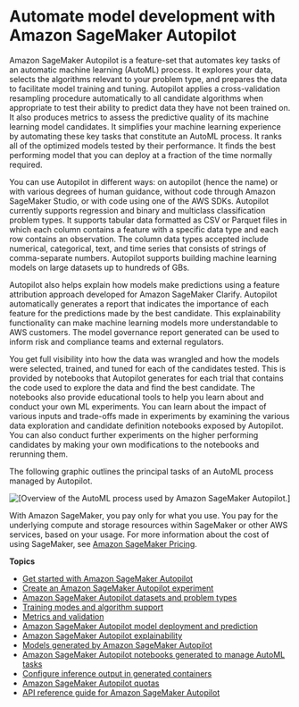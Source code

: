 # Automate model development with Amazon SageMaker Autopilot<a name="autopilot-automate-model-development"></a>

Amazon SageMaker Autopilot is a feature\-set that automates key tasks of an automatic machine learning \(AutoML\) process\. It explores your data, selects the algorithms relevant to your problem type, and prepares the data to facilitate model training and tuning\. Autopilot applies a cross\-validation resampling procedure automatically to all candidate algorithms when appropriate to test their ability to predict data they have not been trained on\. It also produces metrics to assess the predictive quality of its machine learning model candidates\. It simplifies your machine learning experience by automating these key tasks that constitute an AutoML process\. It ranks all of the optimized models tested by their performance\. It finds the best performing model that you can deploy at a fraction of the time normally required\. 

You can use Autopilot in different ways: on autopilot \(hence the name\) or with various degrees of human guidance, without code through Amazon SageMaker Studio, or with code using one of the AWS SDKs\. Autopilot currently supports regression and binary and multiclass classification problem types\. It supports tabular data formatted as CSV or Parquet files in which each column contains a feature with a specific data type and each row contains an observation\. The column data types accepted include numerical, categorical, text, and time series that consists of strings of comma\-separate numbers\. Autopilot supports building machine learning models on large datasets up to hundreds of GBs\.

Autopilot also helps explain how models make predictions using a feature attribution approach developed for Amazon SageMaker Clarify\. Autopilot automatically generates a report that indicates the importance of each feature for the predictions made by the best candidate\. This explainability functionality can make machine learning models more understandable to AWS customers\. The model governance report generated can be used to inform risk and compliance teams and external regulators\.

You get full visibility into how the data was wrangled and how the models were selected, trained, and tuned for each of the candidates tested\. This is provided by notebooks that Autopilot generates for each trial that contains the code used to explore the data and find the best candidate\. The notebooks also provide educational tools to help you learn about and conduct your own ML experiments\. You can learn about the impact of various inputs and trade\-offs made in experiments by examining the various data exploration and candidate definition notebooks exposed by Autopilot\. You can also conduct further experiments on the higher performing candidates by making your own modifications to the notebooks and rerunning them\.

The following graphic outlines the principal tasks of an AutoML process managed by Autopilot\.

![\[Overview of the AutoML process used by Amazon SageMaker Autopilot.\]](http://docs.aws.amazon.com/sagemaker/latest/dg/images/Autopilot-process-graphic-1.png)

With Amazon SageMaker, you pay only for what you use\. You pay for the underlying compute and storage resources within SageMaker or other AWS services, based on your usage\. For more information about the cost of using SageMaker, see [Amazon SageMaker Pricing](http://aws.amazon.com/sagemaker/pricing)\.

**Topics**
+ [Get started with Amazon SageMaker Autopilot](autopilot-automate-model-development-get-started.md)
+ [Create an Amazon SageMaker Autopilot experiment](autopilot-automate-model-development-create-experiment.md)
+ [Amazon SageMaker Autopilot datasets and problem types](autopilot-datasets-problem-types.md)
+ [Training modes and algorithm support](autopilot-model-support-validation.md)
+ [Metrics and validation](autopilot-metrics-validation.md)
+ [Amazon SageMaker Autopilot model deployment and prediction](autopilot-deploy-models.md)
+ [Amazon SageMaker Autopilot explainability](autopilot-explainability.md)
+ [Models generated by Amazon SageMaker Autopilot](autopilot-models.md)
+ [Amazon SageMaker Autopilot notebooks generated to manage AutoML tasks](autopilot-automate-model-development-notebook-output.md)
+ [Configure inference output in generated containers](autopilot-automate-model-development-container-output.md)
+ [Amazon SageMaker Autopilot quotas](autopilot-quotas.md)
+ [API reference guide for Amazon SageMaker Autopilot](autopilot-reference.md)